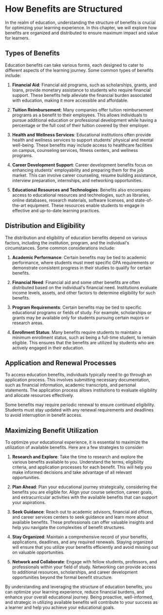 How Benefits are Structured
======================================

In the realm of education, understanding the structure of benefits is crucial for optimizing your learning experience. In this chapter, we will explore how benefits are organized and distributed to ensure maximum impact and value for learners.

Types of Benefits
-----------------

Education benefits can take various forms, each designed to cater to different aspects of the learning journey. Some common types of benefits include:

1. **Financial Aid**: Financial aid programs, such as scholarships, grants, and loans, provide monetary assistance to students who require financial support. These benefits help alleviate the financial burden associated with education, making it more accessible and affordable.

2. **Tuition Reimbursement**: Many companies offer tuition reimbursement programs as a benefit to their employees. This allows individuals to pursue additional education or professional development while having a percentage or the full cost of their tuition covered by their employer.

3. **Health and Wellness Services**: Educational institutions often provide health and wellness services to support students' physical and mental well-being. These benefits may include access to healthcare facilities on campus, counseling services, fitness centers, and wellness programs.

4. **Career Development Support**: Career development benefits focus on enhancing students' employability and preparing them for the job market. This can involve career counseling, resume building assistance, interview preparation, internships, and networking opportunities.

5. **Educational Resources and Technologies**: Benefits also encompass access to educational resources and technologies, such as libraries, online databases, research materials, software licenses, and state-of-the-art equipment. These resources enable students to engage in effective and up-to-date learning practices.

Distribution and Eligibility
----------------------------

The distribution and eligibility of education benefits depend on various factors, including the institution, program, and the individual's circumstances. Some common considerations include:

1. **Academic Performance**: Certain benefits may be tied to academic performance, where students must meet specific GPA requirements or demonstrate consistent progress in their studies to qualify for certain benefits.

2. **Financial Need**: Financial aid and some other benefits are often distributed based on the individual's financial need. Institutions evaluate income levels, assets, and other factors to determine eligibility for such benefits.

3. **Program Requirements**: Certain benefits may be tied to specific educational programs or fields of study. For example, scholarships or grants may be available only for students pursuing certain majors or research areas.

4. **Enrollment Status**: Many benefits require students to maintain a minimum enrollment status, such as being a full-time student, to remain eligible. This ensures that the benefits are utilized by students who are actively engaged in their education.

Application and Renewal Processes
---------------------------------

To access education benefits, individuals typically need to go through an application process. This involves submitting necessary documentation, such as financial information, academic transcripts, and personal statements. The application process allows institutions to evaluate eligibility and allocate resources effectively.

Some benefits may require periodic renewal to ensure continued eligibility. Students must stay updated with any renewal requirements and deadlines to avoid interruption in benefit access.

Maximizing Benefit Utilization
------------------------------

To optimize your educational experience, it is essential to maximize the utilization of available benefits. Here are a few strategies to consider:

1. **Research and Explore**: Take the time to research and explore the various benefits available to you. Understand the terms, eligibility criteria, and application processes for each benefit. This will help you make informed decisions and take advantage of all relevant opportunities.

2. **Plan Ahead**: Plan your educational journey strategically, considering the benefits you are eligible for. Align your course selection, career goals, and extracurricular activities with the available benefits that can support your aspirations.

3. **Seek Guidance**: Reach out to academic advisors, financial aid offices, and career services centers to seek guidance and learn more about available benefits. These professionals can offer valuable insights and help you navigate the complexities of benefit structures.

4. **Stay Organized**: Maintain a comprehensive record of your benefits, applications, deadlines, and any required renewals. Staying organized will ensure that you utilize your benefits efficiently and avoid missing out on valuable opportunities.

5. **Network and Collaborate**: Engage with fellow students, professors, and professionals within your field of study. Networking can provide access to additional resources, scholarships, and career development opportunities beyond the formal benefit structure.

By understanding and leveraging the structure of education benefits, you can optimize your learning experience, reduce financial burdens, and enhance your overall educational journey. Being proactive, well-informed, and strategic in utilizing available benefits will contribute to your success as a learner and help you achieve your educational goals.
